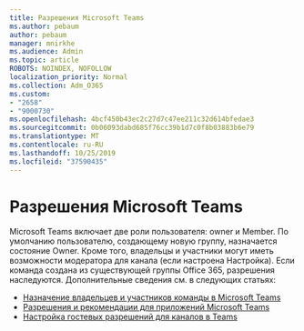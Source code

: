 ```yaml
---
title: Разрешения Microsoft Teams
ms.author: pebaum
author: pebaum
manager: mnirkhe
ms.audience: Admin
ms.topic: article
ROBOTS: NOINDEX, NOFOLLOW
localization_priority: Normal
ms.collection: Adm_O365
ms.custom:
- "2658"
- "9000730"
ms.openlocfilehash: 4bcf450b43ec2c27d7c47ee211c32d614bfedae3
ms.sourcegitcommit: 0b06093dabd685f76cc39b1d7c0f8b03883b6e79
ms.translationtype: MT
ms.contentlocale: ru-RU
ms.lasthandoff: 10/25/2019
ms.locfileid: "37590435"
---
```

# <a name="microsoft-teams-permissions"></a>Разрешения Microsoft Teams

Microsoft Teams включает две роли пользователя: owner и Member. По умолчанию пользователю, создающему новую группу, назначается состояние Owner. Кроме того, владельцы и участники могут иметь возможности модератора для канала (если настроена Настройка). Если команда создана из существующей группы Office 365, разрешения наследуются. Дополнительные сведения см. в следующих статьях:

- [Назначение владельцев и участников команды в Microsoft Teams](https://docs.microsoft.com/microsoftteams/assign-roles-permissions)
- [Разрешения и рекомендации для приложений Microsoft Teams](https://docs.microsoft.com/microsoftteams/app-permissions)
- [Настройка гостевых разрешений для каналов в Teams](https://support.office.com/article/4756c468-2746-4bfd-a582-736d55fcc169)
